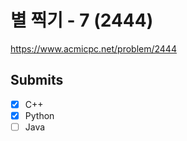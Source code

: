 
# 별 찍기 - 7 (2444)

https://www.acmicpc.net/problem/2444

## Submits

- [x] C++
- [x] Python
- [ ] Java
